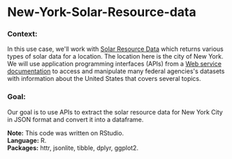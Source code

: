 # New-York-Solar-Resource-data

### **Context:**  

In this use case, we'll work with [Solar Resource Data](https://developer.nrel.gov/docs/solar/solar-resource-v1/) which returns various types of solar data for a location. The location here is the city of New York. We will use application programming interfaces (APIs) from a [Web service documentation](https://api.data.gov/docs/) to access and manipulate many federal agencies's datasets with information about the United States that covers several topics.  

### **Goal:** 

Our goal is to use APIs to extract the solar resource data for New York City in JSON format and convert it into a dataframe.   

**Note:** This code was written on RStudio.  
**Language:** R.  
**Packages:** httr, jsonlite, tibble, dplyr, ggplot2.  
